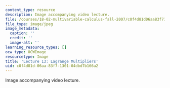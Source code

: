 ```yaml
---
content_type: resource
description: Image accompanying video lecture.
file: /courses/18-02-multivariable-calculus-fall-2007/c0f4d81d06aa83f7130104dbd7b166a2_13.jpg
file_type: image/jpeg
image_metadata:
  caption: ''
  credit: ''
  image-alt: ''
learning_resource_types: []
ocw_type: OCWImage
resourcetype: Image
title: 'Lecture 13: Lagrange Multipliers'
uid: c0f4d81d-06aa-83f7-1301-04dbd7b166a2
---
```

Image accompanying video lecture.